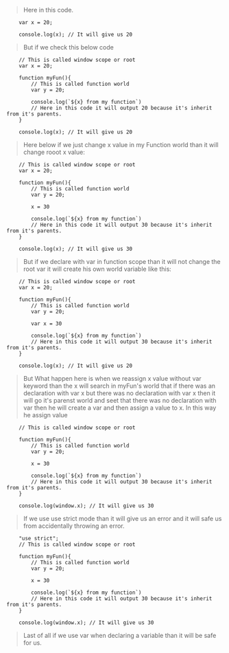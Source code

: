 > Here in this code.

```
    var x = 20;

    console.log(x); // It will give us 20
```
> But  if we check this below code

```
    // This is called window scope or root
    var x = 20;

    function myFun(){
        // This is called function world
        var y = 20;

        console.log(`${x} from my function`)
        // Here in this code it will output 20 because it's inherit from it's parents.
    }

    console.log(x); // It will give us 20
```

> Here below if we just change x value in my Function world than it will change rooot x value:

```
    // This is called window scope or root
    var x = 20;

    function myFun(){
        // This is called function world
        var y = 20;

        x = 30

        console.log(`${x} from my function`)
        // Here in this code it will output 30 because it's inherit from it's parents.
    }

    console.log(x); // It will give us 30
```

> But if we declare with var in function scope than it will not change the root var it will create his own world variable like this: 

```
    // This is called window scope or root
    var x = 20;

    function myFun(){
        // This is called function world
        var y = 20;

        var x = 30

        console.log(`${x} from my function`)
        // Here in this code it will output 30 because it's inherit from it's parents.
    }

    console.log(x); // It will give us 20
```

> But What happen here is when we reassign x value without var keyword than the x will search in myFun's world that if there was an declaration with var x but there was no declaration with var x then it will go it's parenst world and seet that there was no declaration with var then he will create a var and then assign a value to x. In this way he assign value

```
    // This is called window scope or root

    function myFun(){
        // This is called function world
        var y = 20;

        x = 30

        console.log(`${x} from my function`)
        // Here in this code it will output 30 because it's inherit from it's parents.
    }

    console.log(window.x); // It will give us 30
```

> If we use use strict mode than it will give us an error and it will safe us from accidentally throwing an error.

```
    "use strict";
    // This is called window scope or root

    function myFun(){
        // This is called function world
        var y = 20;

        x = 30

        console.log(`${x} from my function`)
        // Here in this code it will output 30 because it's inherit from it's parents.
    }

    console.log(window.x); // It will give us 30
```
> Last of all if we use var when declaring a variable than it will be safe for us.